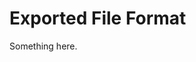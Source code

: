[title]: # (Exported File Format)
[tags]: # (XXX)
[priority]: # (4541)
# Exported File Format
Something here.
